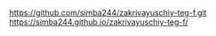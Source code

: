 https://github.com/simba244/zakrivayuschiy-teg-f.git
https://simba244.github.io/zakrivayuschiy-teg-f/